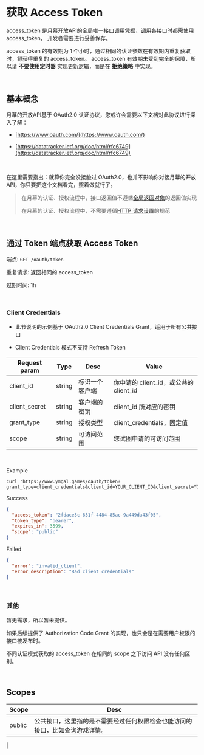 # 获取 Access Token

access_token 是月幕开放API的全局唯一接口调用凭据，调用各接口时都需使用access_token， 开发者需要进行妥善保存。

access_token 的有效期为 1 个小时，通过相同的认证参数在有效期内重复获取时，将获得重复的 access_token。 access_token 有效期未受到完全的保障，所以请 **不要使用定时器** 实现更新逻辑，而是在 **拒绝策略** 中实现。

<br>

## 基本概念

月幕的开放API基于 OAuth2.0 认证协议，您或许会需要以下文档对此协议进行深入了解：

* [https://www.oauth.com/](https://www.oauth.com/)

* [https://datatracker.ietf.org/doc/html/rfc6749](https://datatracker.ietf.org/doc/html/rfc6749)

<br>

在这里需要指出：就算你完全没接触过 OAuth2.0，也并不影响你对接月幕的开放API，你只要把这个文档看完，照着做就行了。

> 在月幕的认证、授权流程中，接口返回值不遵循[全局返回对象](api-response.md)的返回值实现
> 
> 在月幕的认证、授权流程中，不需要遵循[HTTP 请求设置](request-setting.md)的规范

<br>

## 通过 Token 端点获取 Access Token

端点: `GET /oauth/token`

重复请求: 返回相同的 access_token

过期时间: 1h

<br>

### Client Credentials

* 此节说明的示例基于 OAuth2.0 Client Credentials Grant，适用于所有公共接口


* Client Credentials 模式不支持 Refresh Token

| Request param | Type   | Desc    | Value                       |
|---------------| ------ |---------|-----------------------------|
| client_id     | string | 标识一个客户端 | 你申请的 client_id，或公共的 client_id |
| client_secret | string | 客户端的密钥  | client_id 所对应的密钥            |
| grant_type | string | 授权类型    | client_credentials，固定值      |
| scope         | string | 可访问范围   | 您试图申请的可访问范围                 |

<br>


Example
```shell
curl 'https://www.ymgal.games/oauth/token?grant_type=client_credentials&client_id=YOUR_CLIENT_ID&client_secret=YOUR_CLIENT_SECRET&scope=public'
```

Success

```json
{
  "access_token": "2fdace3c-651f-4484-85ac-9a449da43f05",
  "token_type": "bearer",
  "expires_in": 3599,
  "scope": "public"
}
```
Failed
```json
{
  "error": "invalid_client",
  "error_description": "Bad client credentials"
}
```
<br>

### 其他

暂无需求，所以暂未提供。

如果后续提供了 Authorization Code Grant 的实现，也只会是在需要用户权限的接口被发布时。

不同认证模式获取的 access_token 在相同的 scope 之下访问 API 没有任何区别。


<br>

## Scopes

| Scope  | Desc                                    |
|--------|-----------------------------------------|
| public | 公共接口，这里指的是不需要经过任何权限检查也能访问的接口，比如查询游戏详情。 
|


